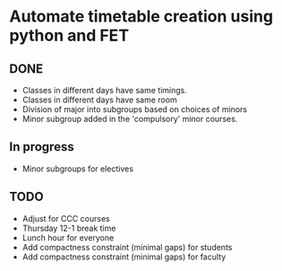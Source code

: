 # Automate timetable creation using python and FET

## DONE
- Classes in different days have same timings.
- Classes in different days have same room
- Division of major into subgroups based on choices of minors
- Minor subgroup added in the 'compulsory' minor courses.

## In progress
- Minor subgroups for electives


## TODO

- Adjust for CCC courses
- Thursday 12-1 break time
- Lunch hour for everyone
- Add compactness constraint (minimal gaps) for students
- Add compactness constraint (minimal gaps) for faculty